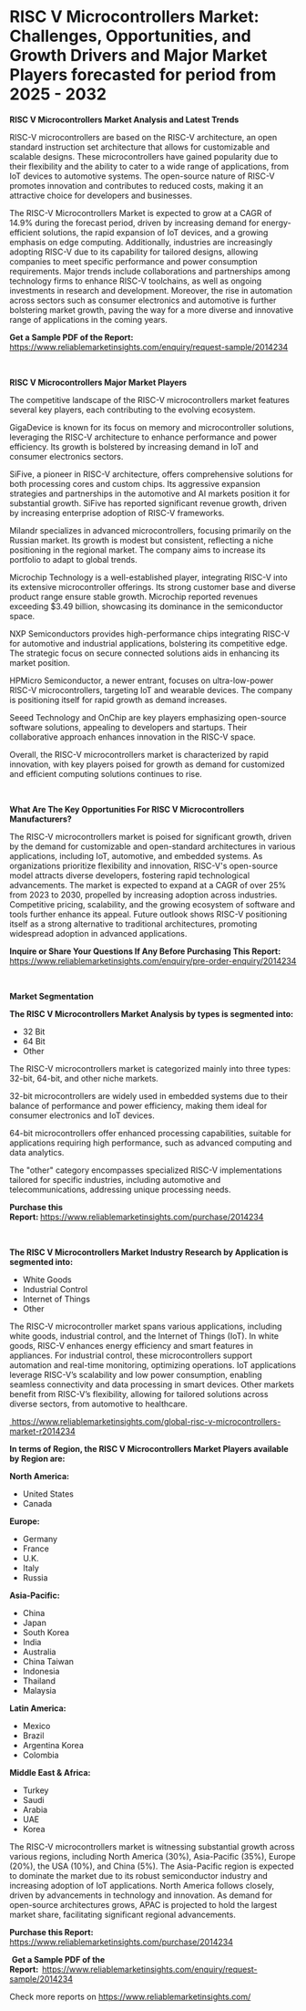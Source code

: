 <p><h1>RISC V Microcontrollers Market: Challenges, Opportunities, and Growth Drivers and Major Market Players forecasted for period from 2025 - 2032</h1></p><p><strong>RISC V Microcontrollers Market Analysis and Latest Trends</strong></p>
<p><p>RISC-V microcontrollers are based on the RISC-V architecture, an open standard instruction set architecture that allows for customizable and scalable designs. These microcontrollers have gained popularity due to their flexibility and the ability to cater to a wide range of applications, from IoT devices to automotive systems. The open-source nature of RISC-V promotes innovation and contributes to reduced costs, making it an attractive choice for developers and businesses.</p><p>The RISC-V Microcontrollers Market is expected to grow at a CAGR of 14.9% during the forecast period, driven by increasing demand for energy-efficient solutions, the rapid expansion of IoT devices, and a growing emphasis on edge computing. Additionally, industries are increasingly adopting RISC-V due to its capability for tailored designs, allowing companies to meet specific performance and power consumption requirements. Major trends include collaborations and partnerships among technology firms to enhance RISC-V toolchains, as well as ongoing investments in research and development. Moreover, the rise in automation across sectors such as consumer electronics and automotive is further bolstering market growth, paving the way for a more diverse and innovative range of applications in the coming years.</p></p>
<p><strong>Get a Sample PDF of the Report:&nbsp;</strong> <a href="https://www.reliablemarketinsights.com/enquiry/request-sample/2014234?utm_campaign=2130&utm_medium=2&utm_source=Github&utm_content=ia&utm_term=11022025&utm_id=risc-v-microcontrollers">https://www.reliablemarketinsights.com/enquiry/request-sample/2014234</a></p>
<p>&nbsp;</p>
<p><strong>RISC V Microcontrollers Major Market Players</strong></p>
<p><p>The competitive landscape of the RISC-V microcontrollers market features several key players, each contributing to the evolving ecosystem. </p><p>GigaDevice is known for its focus on memory and microcontroller solutions, leveraging the RISC-V architecture to enhance performance and power efficiency. Its growth is bolstered by increasing demand in IoT and consumer electronics sectors.</p><p>SiFive, a pioneer in RISC-V architecture, offers comprehensive solutions for both processing cores and custom chips. Its aggressive expansion strategies and partnerships in the automotive and AI markets position it for substantial growth. SiFive has reported significant revenue growth, driven by increasing enterprise adoption of RISC-V frameworks.</p><p>Milandr specializes in advanced microcontrollers, focusing primarily on the Russian market. Its growth is modest but consistent, reflecting a niche positioning in the regional market. The company aims to increase its portfolio to adapt to global trends.</p><p>Microchip Technology is a well-established player, integrating RISC-V into its extensive microcontroller offerings. Its strong customer base and diverse product range ensure stable growth. Microchip reported revenues exceeding $3.49 billion, showcasing its dominance in the semiconductor space.</p><p>NXP Semiconductors provides high-performance chips integrating RISC-V for automotive and industrial applications, bolstering its competitive edge. The strategic focus on secure connected solutions aids in enhancing its market position.</p><p>HPMicro Semiconductor, a newer entrant, focuses on ultra-low-power RISC-V microcontrollers, targeting IoT and wearable devices. The company is positioning itself for rapid growth as demand increases.</p><p>Seeed Technology and OnChip are key players emphasizing open-source software solutions, appealing to developers and startups. Their collaborative approach enhances innovation in the RISC-V space.</p><p>Overall, the RISC-V microcontrollers market is characterized by rapid innovation, with key players poised for growth as demand for customized and efficient computing solutions continues to rise.</p></p>
<p>&nbsp;</p>
<p><strong>What Are The Key Opportunities For RISC V Microcontrollers Manufacturers?</strong></p>
<p><p>The RISC-V microcontrollers market is poised for significant growth, driven by the demand for customizable and open-standard architectures in various applications, including IoT, automotive, and embedded systems. As organizations prioritize flexibility and innovation, RISC-V's open-source model attracts diverse developers, fostering rapid technological advancements. The market is expected to expand at a CAGR of over 25% from 2023 to 2030, propelled by increasing adoption across industries. Competitive pricing, scalability, and the growing ecosystem of software and tools further enhance its appeal. Future outlook shows RISC-V positioning itself as a strong alternative to traditional architectures, promoting widespread adoption in advanced applications.</p></p>
<p><strong>Inquire or Share Your Questions If Any Before Purchasing This Report:</strong> <a href="https://www.reliablemarketinsights.com/enquiry/pre-order-enquiry/2014234?utm_campaign=2130&utm_medium=2&utm_source=Github&utm_content=ia&utm_term=11022025&utm_id=risc-v-microcontrollers">https://www.reliablemarketinsights.com/enquiry/pre-order-enquiry/2014234</a></p>
<p>&nbsp;</p>
<p><strong>Market Segmentation</strong></p>
<p><strong>The RISC V Microcontrollers Market Analysis by types is segmented into:</strong></p>
<p><ul><li>32 Bit</li><li>64 Bit</li><li>Other</li></ul></p>
<p><p>The RISC-V microcontrollers market is categorized mainly into three types: 32-bit, 64-bit, and other niche markets. </p><p>32-bit microcontrollers are widely used in embedded systems due to their balance of performance and power efficiency, making them ideal for consumer electronics and IoT devices. </p><p>64-bit microcontrollers offer enhanced processing capabilities, suitable for applications requiring high performance, such as advanced computing and data analytics. </p><p>The "other" category encompasses specialized RISC-V implementations tailored for specific industries, including automotive and telecommunications, addressing unique processing needs.</p></p>
<p><strong>Purchase this Report:&nbsp;</strong><a href="https://www.reliablemarketinsights.com/purchase/2014234?utm_campaign=2130&utm_medium=2&utm_source=Github&utm_content=ia&utm_term=11022025&utm_id=risc-v-microcontrollers">https://www.reliablemarketinsights.com/purchase/2014234</a></p>
<p>&nbsp;</p>
<p><strong>The RISC V Microcontrollers Market Industry Research by Application is segmented into:</strong></p>
<p><ul><li>White Goods</li><li>Industrial Control</li><li>Internet of Things</li><li>Other</li></ul></p>
<p><p>The RISC-V microcontroller market spans various applications, including white goods, industrial control, and the Internet of Things (IoT). In white goods, RISC-V enhances energy efficiency and smart features in appliances. For industrial control, these microcontrollers support automation and real-time monitoring, optimizing operations. IoT applications leverage RISC-V’s scalability and low power consumption, enabling seamless connectivity and data processing in smart devices. Other markets benefit from RISC-V’s flexibility, allowing for tailored solutions across diverse sectors, from automotive to healthcare.</p></p>
<p><a href="https://www.reliablemarketinsights.com/global-risc-v-microcontrollers-market-r2014234?utm_campaign=2130&utm_medium=2&utm_source=Github&utm_content=ia&utm_term=11022025&utm_id=risc-v-microcontrollers">&nbsp;https://www.reliablemarketinsights.com/global-risc-v-microcontrollers-market-r2014234</a></p>
<p><strong>In terms of Region, the RISC V Microcontrollers Market Players available by Region are:</strong></p>
<p>
    <p> <strong> North America: </strong>
        <ul>
            <li>United States</li>
            <li>Canada</li>
        </ul>
        </p> 
    <p> <strong> Europe: </strong>
        <ul>
            <li>Germany</li>
            <li>France</li>
            <li>U.K.</li>
            <li>Italy</li>
            <li>Russia</li>
        </ul>
        </p> 
    <p> <strong> Asia-Pacific: </strong>
        <ul>
            <li>China</li>
            <li>Japan</li>
            <li>South Korea</li>
            <li>India</li>
            <li>Australia</li>
            <li>China Taiwan</li>
            <li>Indonesia</li>
            <li>Thailand</li>
            <li>Malaysia</li>
        </ul>
        </p> 
    <p> <strong> Latin America: </strong>
        <ul>
            <li>Mexico</li>
            <li>Brazil</li>
            <li>Argentina Korea</li>
            <li>Colombia</li>
        </ul>
        </p> 
    <p> <strong> Middle East & Africa: </strong>
        <ul>
            <li>Turkey</li>
            <li>Saudi</li>
            <li>Arabia</li>
            <li>UAE</li>
            <li>Korea</li>
        </ul>
    </p>
    </p>
<p><p>The RISC-V microcontrollers market is witnessing substantial growth across various regions, including North America (30%), Asia-Pacific (35%), Europe (20%), the USA (10%), and China (5%). The Asia-Pacific region is expected to dominate the market due to its robust semiconductor industry and increasing adoption of IoT applications. North America follows closely, driven by advancements in technology and innovation. As demand for open-source architectures grows, APAC is projected to hold the largest market share, facilitating significant regional advancements.</p></p>
<p><strong>Purchase this Report: </strong><a href="https://www.reliablemarketinsights.com/purchase/2014234?utm_campaign=2130&utm_medium=2&utm_source=Github&utm_content=ia&utm_term=11022025&utm_id=risc-v-microcontrollers">https://www.reliablemarketinsights.com/purchase/2014234</a></p>
<p>&nbsp;<strong>Get a Sample PDF of the Report:&nbsp;&nbsp;</strong><a href="https://www.reliablemarketinsights.com/enquiry/request-sample/2014234?utm_campaign=2130&utm_medium=2&utm_source=Github&utm_content=ia&utm_term=11022025&utm_id=risc-v-microcontrollers">https://www.reliablemarketinsights.com/enquiry/request-sample/2014234</a></p>
<p><strong></strong></p>
<p>Check more reports on <a href="https://www.reliablemarketinsights.com/?utm_campaign=2130&utm_medium=2&utm_source=Github&utm_content=ia&utm_term=11022025&utm_id=risc-v-microcontrollers">https://www.reliablemarketinsights.com/</a></p>